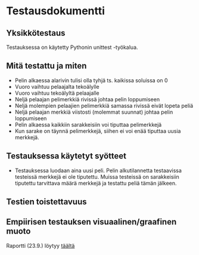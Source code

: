 # Testausdokumentti

## Yksikkötestaus
Testauksessa on käytetty Pythonin unittest -työkalua.

## Mitä testattu ja miten
* Pelin alkaessa alarivin tulisi olla tyhjä ts. kaikissa soluissa on 0
* Vuoro vaihtuu pelaajalta tekoälylle
* Vuoro vaihtuu tekoälyltä pelaajalle
* Neljä pelaajan pelimerkkiä rivissä johtaa pelin loppumiseen
* Neljä molempien pelaajien pelimerkkiä samassa rivissä eivät lopeta peliä
* Neljä pelaajan merkkiä viistosti (molemmat suunnat) johtaa pelin loppumiseen
* Pelin alkaessa kaikkiin sarakkeisiin voi tiputtaa pelimerkkejä
* Kun sarake on täynnä pelimerkkejä, siihen ei voi enää tiputtaa uusia merkkejä.

## Testauksessa käytetyt syötteet
* Testauksessa luodaan aina uusi peli. Pelin alkutilannetta testaavissa testeissä merkkejä ei ole tiputettu. 
Muissa testeissä on sarakkeisiin tiputettu tarvittava määrä merkkejä ja testattu peliä tämän jälkeen.

## Testien toistettavuus

## Empiirisen testauksen visuaalinen/graafinen muoto
Raportti (23.9.) löytyy [täältä](https://github.com/aarekr/ConnectFour/blob/main/Testit/Testikattavuus_2023-09-23.JPG)
